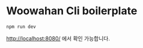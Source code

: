 # Woowahan Cli boilerplate

```
npm run dev
```

[http://localhost:8080/](http://localhost:8080/) 에서 확인 가능합니다.
